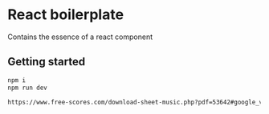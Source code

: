 # React boilerplate

Contains the essence of a react component

## Getting started

```sh
npm i
npm run dev

https://www.free-scores.com/download-sheet-music.php?pdf=53642#google_vignette
```
